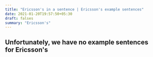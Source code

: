 ```yaml
---
title: "Ericsson's in a sentence | Ericsson's example sentences"
date: 2021-01-20T19:57:50+05:30
draft: falses
summary: "Ericsson's"
---
```

## Unfortunately, we have no example sentences for Ericsson's                 
